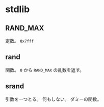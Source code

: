 # stdlib

## RAND_MAX

定数。
`0x7fff`

## rand

関数。
`0` から `RAND_MAX` の乱数を返す。

## srand

引数を一つとる。
何もしない。
ダミーの関数。
